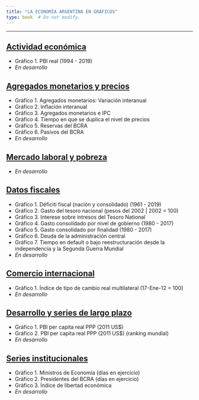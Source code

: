 ```yaml
---
title: "LA ECONOMÍA ARGENTINA EN GRÁFICOS"
type: book  # Do not modify.
---
```


---

## [Actividad económica](https://www.elhubeconomico.com/graficos/01_actividad_economica/)

* Gráfico 1. PBI real (1994 - 2019)
* *En desarrollo*

## [Agregados monetarios y precios](https://www.elhubeconomico.com/graficos/02_agregados_monetarios/)

* Gráfico 1. Agregados monetarios: Variación interanual
* Gráfico 2. Inflación interanual
* Gráfico 3. Agregados monetarios e IPC
* Gráfico 4. Tiempo en que se duplica el nivel de precios
* Gráfico 5. Reservas del BCRA
* Gráfico 6. Pasivos del BCRA
* *En desarrollo*

## [Mercado laboral y pobreza](https://www.elhubeconomico.com/graficos/03_desempleo_pobreza/)

* *En desarrollo*

## [Datos fiscales](https://www.elhubeconomico.com/graficos/04_datos_fiscales/)

* Gráfico 1. Déficiti fiscal (nación y consolidado) (1961 - 2019)
* Gráfico 2. Gasto del tesoro nacional (pesos del 2002 | 2002 = 100)
* Gráfico 3. Interese sobre intresos del Tesoro National
* Gráfico 4. Gasto consolidado por nivel de gobierno (1980 - 2017)
* Gráfico 5. Gasto consolidado por finalidad (1980 - 2017)
* Gráfico 6. Deuda de la administración central
* Gráfico 7. Tiempo en default o bajo reestructuración desde la independencia y la Segunda Guerra Mundial
* *En desarrollo*

## [Comercio internacional](https://www.elhubeconomico.com/graficos/05_internacional/)

* Gráfico 1. Índice de tipo de cambio real multilateral (17-Ene-12 = 100)
* *En desarrollo*

## [Desarrollo y series de largo plazo](https://www.elhubeconomico.com/graficos/06_desarrollo/)

* Gráfico 1. PBI per capita real PPP (2011 US$)
* Gráfico 2. PBI per capita real PPP (2011 US$) (ranking mundial)
* *En desarrollo*

## [Series institucionales](https://www.elhubeconomico.com/graficos/07_instituciones/)

* Gráfico 1. Ministros de Economía (días en ejercicio)
* Gráfico 2. Presidentes del BCRA (días en ejercicio)
* Gráfico 3. Índice de libertad económica
* *En desarrollo* 